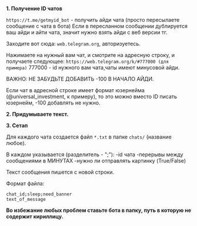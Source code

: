 **1. Получение ID чатов**

`https://t.me/getmyid_bot` - получить айди чата (просто пересылаете сообщение с чата в бота)
Если в пересланном сообщении дублируется ваш айди и айти чата, значит нужно взять айди с веб версии тг.

Заходите вот сюда: `web.telegram.org`, авторизуетесь.

Нажимаете на нужный вам чат, и смотрите на адресную строку, и получаете следующее: `https://web.telegram.org/k/#777000 (для примера)`
777000 - id нужного вам чата,чаты имеют минусовой айди.

ВАЖНО: НЕ ЗАБУДЬТЕ ДОБАВИТЬ -100 В НАЧАЛО АЙДИ.

Если чат в адресной строке имеет формат юзернейма (@universal_investment, к примеру), то это можно вместо ID писать юзернейм, -100 добавлять не нужно.


**2. Придумываете текст.**

**3. Сетап**

Для каждого чата создается файл `*.txt` в папке `chats/` (название любое).

В каждом указывается (разделитель - ";"):
-id чата
-перерывы между сообщениями в МИНУТАХ
-нужно ли отправлять картинку (True/False) 

Текст сообщения пишется с новой строки.

Формат файла:

```
chat_id;sleep;need_banner
text_of_message
```


**Во избежание любых проблем ставьте бота в папку, путь в которую не содержит кириллицу.**
